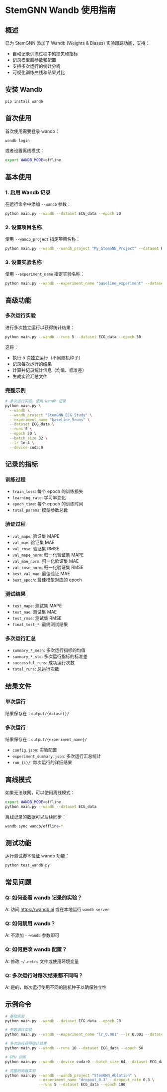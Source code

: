# StemGNN Wandb 使用指南

## 概述

已为 StemGNN 添加了 Wandb (Weights & Biases) 实验跟踪功能，支持：
- 自动记录训练过程中的损失和指标
- 记录模型超参数和配置
- 支持多次运行的统计分析
- 可视化训练曲线和结果对比

## 安装 Wandb

```bash
pip install wandb
```

## 首次使用

首次使用需要登录 wandb：

```bash
wandb login
```

或者设置离线模式：

```bash
export WANDB_MODE=offline
```

## 基本使用

### 1. 启用 Wandb 记录

在运行命令中添加 `--wandb` 参数：

```bash
python main.py --wandb --dataset ECG_data --epoch 50
```

### 2. 设置项目名称

使用 `--wandb_project` 指定项目名称：

```bash
python main.py --wandb --wandb_project "My_StemGNN_Project" --dataset ECG_data
```

### 3. 设置实验名称

使用 `--experiment_name` 指定实验名称：

```bash
python main.py --wandb --experiment_name "baseline_experiment" --dataset ECG_data
```

## 高级功能

### 多次运行实验

进行多次独立运行以获得统计结果：

```bash
python main.py --wandb --runs 5 --dataset ECG_data --epoch 50
```

这将：
- 执行 5 次独立运行（不同随机种子）
- 记录每次运行的结果
- 计算并记录统计信息（均值、标准差）
- 生成实验汇总文件

### 完整示例

```bash
# 多次运行实验，使用 wandb 记录
python main.py \
  --wandb \
  --wandb_project "StemGNN_ECG_Study" \
  --experiment_name "baseline_5runs" \
  --dataset ECG_data \
  --runs 5 \
  --epoch 50 \
  --batch_size 32 \
  --lr 1e-4 \
  --device cuda:0
```

## 记录的指标

### 训练过程
- `train_loss`: 每个 epoch 的训练损失
- `learning_rate`: 学习率变化
- `epoch_time`: 每个 epoch 的训练时间
- `total_params`: 模型参数总数

### 验证过程
- `val_mape`: 验证集 MAPE
- `val_mae`: 验证集 MAE  
- `val_rmse`: 验证集 RMSE
- `val_mape_norm`: 归一化验证集 MAPE
- `val_mae_norm`: 归一化验证集 MAE
- `val_rmse_norm`: 归一化验证集 RMSE
- `best_val_mae`: 最佳验证 MAE
- `best_epoch`: 最佳模型对应的 epoch

### 测试结果
- `test_mape`: 测试集 MAPE
- `test_mae`: 测试集 MAE
- `test_rmse`: 测试集 RMSE
- `final_test_*`: 最终测试结果

### 多次运行汇总
- `summary_*_mean`: 多次运行指标的均值
- `summary_*_std`: 多次运行指标的标准差
- `successful_runs`: 成功运行次数
- `total_runs`: 总运行次数

## 结果文件

### 单次运行
结果保存在：`output/{dataset}/`

### 多次运行
结果保存在：`output/{experiment_name}/`
- `config.json`: 实验配置
- `experiment_summary.json`: 多次运行汇总统计
- `run_{i}/`: 每次运行的详细结果

## 离线模式

如果无法联网，可以使用离线模式：

```bash
export WANDB_MODE=offline
python main.py --wandb --dataset ECG_data
```

离线记录的数据可以后续同步：

```bash
wandb sync wandb/offline-*
```

## 测试功能

运行测试脚本验证 wandb 功能：

```bash
python test_wandb.py
```

## 常见问题

### Q: 如何查看 wandb 记录的实验？
A: 访问 https://wandb.ai 或在本地运行 `wandb server`

### Q: 如何禁用 wandb？
A: 不添加 `--wandb` 参数即可

### Q: 如何更改 wandb 配置？
A: 修改 `~/.netrc` 文件或使用环境变量

### Q: 多次运行时每次结果都不同吗？
A: 是的，每次运行使用不同的随机种子以确保独立性

## 示例命令

```bash
# 基础实验
python main.py --wandb --dataset ECG_data --epoch 20

# 参数调优实验  
python main.py --wandb --experiment_name "lr_0.001" --lr 0.001 --dataset ECG_data

# 多次运行获得统计结果
python main.py --wandb --runs 10 --dataset ECG_data --epoch 50

# GPU 训练
python main.py --wandb --device cuda:0 --batch_size 64 --dataset ECG_data

# 完整的消融实验
python main.py --wandb --wandb_project "StemGNN_Ablation" \
               --experiment_name "dropout_0.3" --dropout_rate 0.3 \
               --runs 5 --dataset ECG_data --epoch 100
``` 